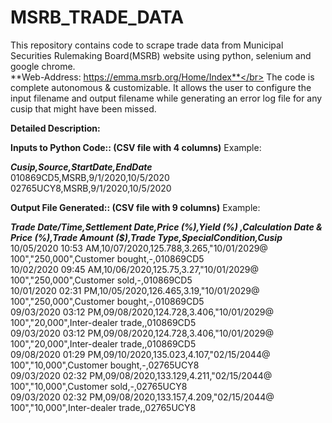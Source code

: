 # MSRB_TRADE_DATA
This repository contains code to scrape trade data from Municipal Securities Rulemaking Board(MSRB) website using python, selenium and google chrome.</br>
**Web-Address: https://emma.msrb.org/Home/Index**</br>
The code is complete autonomous & customizable. It allows the user to configure the input filename and output filename while generating an error log file for any cusip that might have been missed.

**Detailed Description:**

**Inputs to Python Code:: (CSV file with 4 columns)** Example:

***Cusip,Source,StartDate,EndDate***<br/>
010869CD5,MSRB,9/1/2020,10/5/2020<br/>
02765UCY8,MSRB,9/1/2020,10/5/2020<br/>


**Output File Generated:: (CSV file with 9 columns)** Example:

***Trade Date/Time,Settlement Date,Price (%),Yield (%)	,Calculation Date & Price (%),Trade Amount ($),Trade Type,SpecialCondition,Cusip*** <br/>
10/05/2020 10:53 AM,10/07/2020,125.788,3.265,"10/01/2029@ 100","250,000",Customer bought,-,010869CD5<br/>
10/02/2020 09:45 AM,10/06/2020,125.75,3.27,"10/01/2029@ 100","250,000",Customer sold,-,010869CD5<br/>
10/01/2020 02:31 PM,10/05/2020,126.465,3.19,"10/01/2029@ 100","250,000",Customer bought,-,010869CD5 <br/>
09/03/2020 03:12 PM,09/08/2020,124.728,3.406,"10/01/2029@ 100","20,000",Inter-dealer trade,,010869CD5<br/>
09/03/2020 03:12 PM,09/08/2020,124.728,3.406,"10/01/2029@ 100","20,000",Inter-dealer trade,,010869CD5<br/>
09/08/2020 01:29 PM,09/10/2020,135.023,4.107,"02/15/2044@ 100","10,000",Customer bought,-,02765UCY8<br/>
09/03/2020 02:32 PM,09/08/2020,133.129,4.211,"02/15/2044@ 100","10,000",Customer sold,-,02765UCY8<br/>
09/03/2020 02:32 PM,09/08/2020,133.157,4.209,"02/15/2044@ 100","10,000",Inter-dealer trade,,02765UCY8<br/>







